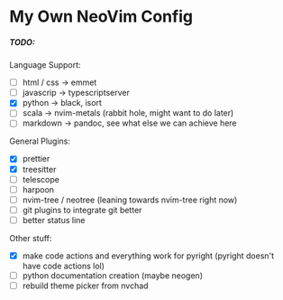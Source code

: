 # My Own NeoVim Config

##### TODO:
Language Support:
- [ ] html / css -> emmet
- [ ] javascrip -> typescriptserver
- [x] python -> black, isort
- [ ] scala -> nvim-metals (rabbit hole, might want to do later)
- [ ] markdown -> pandoc, see what else we can achieve here

General Plugins:
- [x] prettier
- [x] treesitter
- [ ] telescope
- [ ] harpoon
- [ ] nvim-tree / neotree (leaning towards nvim-tree right now)
- [ ] git plugins to integrate git better
- [ ] better status line

Other stuff:
- [x] make code actions and everything work for pyright (pyright doesn't have code actions lol)
- [ ] python documentation creation (maybe neogen)
- [ ] rebuild theme picker from nvchad
